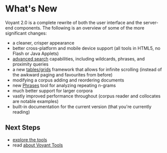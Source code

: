 # What's New

Voyant 2.0 is a complete rewrite of both the user interface and the server-end components. The following is an overview of some of the more significant changes:

* a cleaner, crisper appearance
* better cross-platform and mobile device support (all tools in HTML5, no Flash or Java Applets)
* [advanced search](#!/guide/search) capabilities, including wildcards, phrases, and proximity queries
* a new [tables/grids](#!/guide/grids) framework that allows for infinite scrolling (instead of the awkward paging and favourites from before)
* modifying a corpus adding and reordering documents
* new [Phrases](#!/guide/phrases) tool for analyzing repeating n-grams
* much better support for larger corpora
* vastly improved performance throughout (corpus reader and collocates are notable examples)
* built-in documentation for the current version (that you're currently reading)

## Next Steps

* [explore the tools](#!/guide/tools)
* read [about Voyant Tools](#!/guide/about)